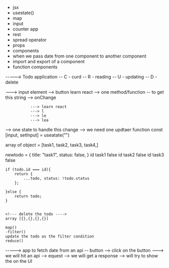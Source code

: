 - jsx
- usestate()
- map
- input
- counter app
- rest
- spread operator
- props
- components
- when we pass date from one component to another component
- import and export of a component
- function components

-----> Todo application
 -- C - curd
 -- R - reading
 -- U - updating
 -- D - delete


 ---> 
 input element --> button
 learn react --> one method/function -- to get this string --> onChange

               ---> learn react
               ---> l
               ---> le
               ---> lea

 --> one state to handle this change
 --> we need one updtaer function
 const [input, setInput] = useatate("")


 array of object = [task1,
 task2,
 task3,
 task4,]

 newtodo = {
     title: "task1",
     status: false,
 }
   id task1 false
   id task2 false
   id task3 false


    if (todo.id === id){
        return {
            ...todo, status: !todo.status
        };

    }else {
        return todo;
    }


    <!--- delete the todo ---->
    array [{},{},{},{}]

    map()
    -filter()
    update the todo as the filter condition
    reduce()
  

 -----> app to fetch date from an api
      -- button --> click on the button ---> we will hit an api
      --> equest --> we will get a response
      --> will try to show the on the UI
